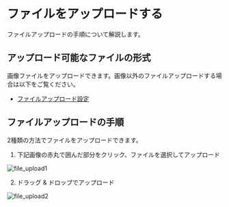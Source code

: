 # ファイルをアップロードする

ファイルアップロードの手順について解説します。

## アップロード可能なファイルの形式

画像ファイルをアップロードできます。画像以外のファイルアップロードする場合は以下をご覧ください。

- [ファイルアップロード設定](/ja/admin-guide/management-cookbook/app-settings.html#ファイルアップロード)

## ファイルアップロードの手順

2種類の方法でファイルをアップロードできます。

1. 下記画像の赤丸で囲んだ部分をクリック、ファイルを選択してアップロード

![file_upload1](/assets/images/file_upload1.png)

2. ドラッグ & ドロップでアップロード

![file_upload2](/assets/images/file_upload2.png)
